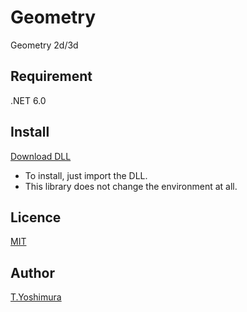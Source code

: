 # Geometry
 Geometry 2d/3d

## Requirement
 .NET 6.0
 
 ## Install
[Download DLL](https://github.com/tk-yoshimura/Geometry/releases)

- To install, just import the DLL.
- This library does not change the environment at all.

## Licence
[MIT](https://github.com/tk-yoshimura/Geometry/blob/master/LICENSE)

## Author

[T.Yoshimura](https://github.com/tk-yoshimura)
